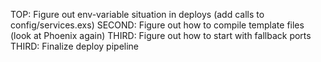 TOP: Figure out env-variable situation in deploys (add calls to config/services.exs)
SECOND: Figure out how to compile template files (look at Phoenix again)
THIRD: Figure out how to start with fallback ports
THIRD: Finalize deploy pipeline
